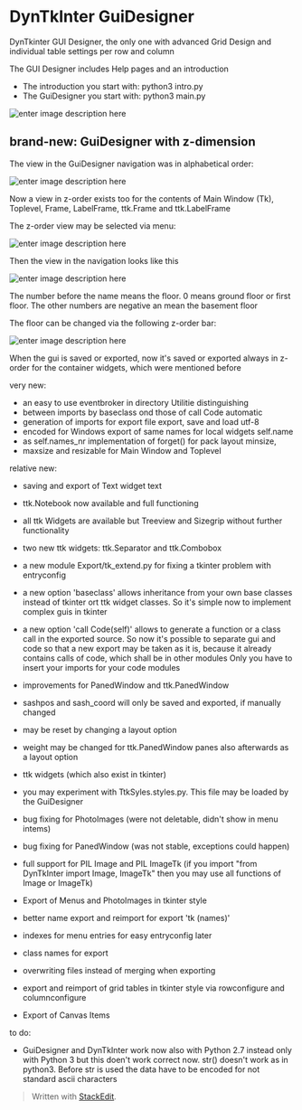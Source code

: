 # DynTkInter GuiDesigner

DynTkinter GUI Designer, the only one with advanced Grid Design
and individual table settings per row and column

The GUI Designer includes Help pages and an introduction

- The introduction you start with: python3 intro.py
- The GuiDesigner you start with: python3 main.py

![enter image description here](https://www2.pic-upload.de/img/33340088/guidesigner.gif)

brand-new: GuiDesigner with z-dimension
---------------------------------------
The view in the GuiDesigner navigation was in alphabetical order:

![enter image description here](https://www2.pic-upload.de/img/33374919/navi_normal.gif)

Now a view in z-order exists too for the contents of Main Window (Tk), Toplevel, Frame, LabelFrame, ttk.Frame and ttk.LabelFrame

The z-order view may be selected via menu:

![enter image description here](https://www2.pic-upload.de/img/33374923/zmenu.gif)

Then the view in the navigation looks like this

![enter image description here](https://www2.pic-upload.de/img/33374925/navi_zorder.gif)

The number before the name means the floor. 0 means ground floor or first floor. The other numbers are negative an mean the basement floor

The floor can be changed via the  following z-order bar:

![enter image description here](https://www2.pic-upload.de/img/33374927/z-order.gif)

When the gui is saved or exported, now it's saved or exported always in z-order for the container widgets, which were mentioned before

very new:

 - an easy to use eventbroker in directory Utilitie distinguishing
 - between imports by baseclass ond those of call Code automatic
 - generation of imports for export file export, save and load utf-8
 - encoded for Windows export of same names for local widgets self.name
 - as self.names_nr implementation of forget() for pack layout minsize,
 - maxsize and resizable for Main Window and Toplevel

relative new:

- saving and export of Text widget text
- ttk.Notebook now available and full functioning
- all ttk Widgets are available
  but Treeview and Sizegrip without further functionality

- two new ttk widgets: ttk.Separator and ttk.Combobox

- a new module Export/tk_extend.py for fixing a tkinter problem with entryconfig

- a new option 'baseclass' allows inheritance from your own base classes instead of tkinter ort ttk widget classes.
  So it's simple now to implement complex guis in tkinter

- a new option 'call Code(self)' allows to generate a function or a class call in the exported source.
  So now it's possible to separate gui and code so that a new export may be taken as it is, because
  it already contains calls of code, which shall be in other modules
  Only you have to insert your imports for your code modules

- improvements for PanedWindow and ttk.PanedWindow
- sashpos and sash_coord will only be saved and exported, if manually changed
- may be reset by changing a layout option
- weight may be changed for ttk.PanedWindow panes also afterwards as a layout option

- ttk widgets (which also exist in tkinter)
- you may experiment with TtkSyles.styles.py. This file may be loaded by the GuiDesigner

- bug fixing for PhotoImages (were not deletable, didn't show in menu intems)
- bug fixing for PanedWindow (was not stable, exceptions could happen)

- full support for PIL Image and PIL ImageTk
  (if you import "from DynTkInter import Image, ImageTk"
  then you may use all functions of Image or ImageTk)
- Export of Menus and PhotoImages in tkinter style
- better name export and reimport for export 'tk (names)' 
- indexes for menu entries for easy entryconfig later
- class names for export
- overwriting files instead of merging when exporting
- export and reimport of grid tables in tkinter style
  via rowconfigure and columnconfigure
- Export of Canvas Items

to do:

- GuiDesigner and DynTkInter work now also with Python 2.7 instead only with Python 3
    but this doen't work correct now. str() doesn't work as in python3. Before str is used
    the data have to be encoded for not standard ascii characters



> Written with [StackEdit](https://stackedit.io/).